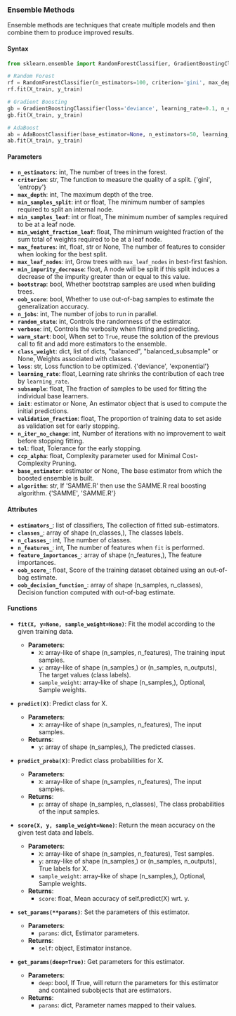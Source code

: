 
### Ensemble Methods
Ensemble methods are techniques that create multiple models and then combine them to produce improved results.

#### Syntax

```python
from sklearn.ensemble import RandomForestClassifier, GradientBoostingClassifier, AdaBoostClassifier

# Random Forest
rf = RandomForestClassifier(n_estimators=100, criterion='gini', max_depth=None, min_samples_split=2, min_samples_leaf=1, min_weight_fraction_leaf=0.0, max_features='auto', max_leaf_nodes=None, min_impurity_decrease=0.0, bootstrap=True, oob_score=False, n_jobs=None, random_state=None, verbose=0, warm_start=False, class_weight=None)
rf.fit(X_train, y_train)

# Gradient Boosting
gb = GradientBoostingClassifier(loss='deviance', learning_rate=0.1, n_estimators=100, subsample=1.0, criterion='friedman_mse', min_samples_split=2, min_samples_leaf=1, min_weight_fraction_leaf=0.0, max_depth=3, min_impurity_decrease=0.0, init=None, random_state=None, max_features=None, verbose=0, max_leaf_nodes=None, warm_start=False, validation_fraction=0.1, n_iter_no_change=None, tol=1e-4, ccp_alpha=0.0)
gb.fit(X_train, y_train)

# AdaBoost
ab = AdaBoostClassifier(base_estimator=None, n_estimators=50, learning_rate=1.0, algorithm='SAMME.R', random_state=None)
ab.fit(X_train, y_train)
```

#### Parameters
- **`n_estimators`**: int, The number of trees in the forest.
- **`criterion`**: str, The function to measure the quality of a split. {'gini', 'entropy'}
- **`max_depth`**: int, The maximum depth of the tree.
- **`min_samples_split`**: int or float, The minimum number of samples required to split an internal node.
- **`min_samples_leaf`**: int or float, The minimum number of samples required to be at a leaf node.
- **`min_weight_fraction_leaf`**: float, The minimum weighted fraction of the sum total of weights required to be at a leaf node.
- **`max_features`**: int, float, str or None, The number of features to consider when looking for the best split.
- **`max_leaf_nodes`**: int, Grow trees with `max_leaf_nodes` in best-first fashion.
- **`min_impurity_decrease`**: float, A node will be split if this split induces a decrease of the impurity greater than or equal to this value.
- **`bootstrap`**: bool, Whether bootstrap samples are used when building trees.
- **`oob_score`**: bool, Whether to use out-of-bag samples to estimate the generalization accuracy.
- **`n_jobs`**: int, The number of jobs to run in parallel.
- **`random_state`**: int, Controls the randomness of the estimator.
- **`verbose`**: int, Controls the verbosity when fitting and predicting.
- **`warm_start`**: bool, When set to `True`, reuse the solution of the previous call to fit and add more estimators to the ensemble.
- **`class_weight`**: dict, list of dicts, "balanced", "balanced_subsample" or None, Weights associated with classes.
- **`loss`**: str, Loss function to be optimized. {'deviance', 'exponential'}
- **`learning_rate`**: float, Learning rate shrinks the contribution of each tree by `learning_rate`.
- **`subsample`**: float, The fraction of samples to be used for fitting the individual base learners.
- **`init`**: estimator or None, An estimator object that is used to compute the initial predictions.
- **`validation_fraction`**: float, The proportion of training data to set aside as validation set for early stopping.
- **`n_iter_no_change`**: int, Number of iterations with no improvement to wait before stopping fitting.
- **`tol`**: float, Tolerance for the early stopping.
- **`ccp_alpha`**: float, Complexity parameter used for Minimal Cost-Complexity Pruning.
- **`base_estimator`**: estimator or None, The base estimator from which the boosted ensemble is built.
- **`algorithm`**: str, If 'SAMME.R' then use the SAMME.R real boosting algorithm. {'SAMME', 'SAMME.R'}

#### Attributes
- **`estimators_`**: list of classifiers, The collection of fitted sub-estimators.
- **`classes_`**: array of shape (n_classes,), The classes labels.
- **`n_classes_`**: int, The number of classes.
- **`n_features_`**: int, The number of features when `fit` is performed.
- **`feature_importances_`**: array of shape (n_features,), The feature importances.
- **`oob_score_`**: float, Score of the training dataset obtained using an out-of-bag estimate.
- **`oob_decision_function_`**: array of shape (n_samples, n_classes), Decision function computed with out-of-bag estimate.

#### Functions
- **`fit(X, y=None, sample_weight=None)`**: Fit the model according to the given training data.
  - **Parameters**:
    - `X`: array-like of shape (n_samples, n_features), The training input samples.
    - `y`: array-like of shape (n_samples,) or (n_samples, n_outputs), The target values (class labels).
    - `sample_weight`: array-like of shape (n_samples,), Optional, Sample weights.

- **`predict(X)`**: Predict class for X.
  - **Parameters**:
    - `X`: array-like of shape (n_samples, n_features), The input samples.
  - **Returns**:
    - `y`: array of shape (n_samples,), The predicted classes.

- **`predict_proba(X)`**: Predict class probabilities for X.
  - **Parameters**:
    - `X`: array-like of shape (n_samples, n_features), The input samples.
  - **Returns**:
    - `p`: array of shape (n_samples, n_classes), The class probabilities of the input samples.

- **`score(X, y, sample_weight=None)`**: Return the mean accuracy on the given test data and labels.
  - **Parameters**:
    - `X`: array-like of shape (n_samples, n_features), Test samples.
    - `y`: array-like of shape (n_samples,) or (n_samples, n_outputs), True labels for X.
    - `sample_weight`: array-like of shape (n_samples,), Optional, Sample weights.
  - **Returns**:
    - `score`: float, Mean accuracy of self.predict(X) wrt. y.

- **`set_params(**params)`**: Set the parameters of this estimator.
  - **Parameters**:
    - `params`: dict, Estimator parameters.
  - **Returns**:
    - `self`: object, Estimator instance.

- **`get_params(deep=True)`**: Get parameters for this estimator.
  - **Parameters**:
    - `deep`: bool, If True, will return the parameters for this estimator and contained subobjects that are estimators.
  - **Returns**:
    - `params`: dict, Parameter names mapped to their values.

